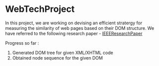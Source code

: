 # WebTechProject

In this project, we are working on devising an efficient stratergy for measuring the similarity of web pages based on their DOM structure. We have referred to the following research paper - <a href= "http://ieeexplore.ieee.org/xpl/login.jsp?tp=&arnumber=5569792&url=http%3A%2F%2Fieeexplore.ieee.org%2Fxpls%2Fabs_all.jsp%3Farnumber%3D5569792">IEEEResearchPaper</a>

Progress so far : </br>
1. Generated DOM tree for given XML/XHTML code </br>
2. Obtained node sequence for the given DOM
